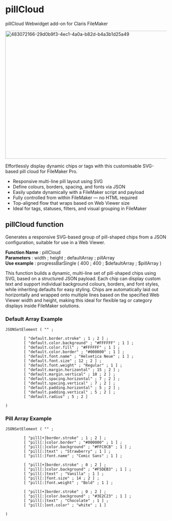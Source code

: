 # pillCloud
pillCloud Webwidget add-on for Claris FileMaker

<img width="600" height="400" alt="483072166-29d0b9f3-4ec1-4a0a-b82d-b4a3b1d25a49" src="https://github.com/user-attachments/assets/640ab09c-0fa2-44e7-8121-da9e08737da5" />

Effortlessly display dynamic chips or tags with this customisable SVG-based pill cloud for FileMaker Pro.
- Responsive multi-line pill layout using SVG
- Define colours, borders, spacing, and fonts via JSON
- Easily update dynamically with a FileMaker script and payload
- Fully controlled from within FileMaker — no HTML required
- Top-aligned flow that wraps based on Web Viewer size
- Ideal for tags, statuses, filters, and visual grouping in FileMaker

## pillCloud function

Generates a responsive SVG-based group of pill-shaped chips from a JSON configuration, suitable for use in a Web Viewer.

**Function Name** : pillCloud  
**Parameters** : width ; height ; defaultArray ; pillArray  
**Use example** : progressBarSingle ( 400 ; 400 ; $defaultArray ; $pillArray )  

This function builds a dynamic, multi-line set of pill-shaped chips using SVG, based on a structured JSON payload. Each chip can display custom text and support individual background colours, borders, and font styles, while inheriting defaults for easy styling. Chips are automatically laid out horizontally and wrapped onto multiple lines based on the specified Web Viewer width and height, making this ideal for flexible tag or category displays inside FileMaker solutions.

### Default Array Example

```
JSONSetElement ( "" ; 

		[ "default.border.stroke" ; 1 ; 2 ] ;
		[ "default.color.background" ; "#FFFFFF" ; 1 ] ;
		[ "default.color.fill" ; "#FFFFFF" ; 1 ] ;
		[ "default.color.border" ; "#000000" ; 1 ] ;
		[ "default.font.name" ; "Helvetica Neue" ; 1 ] ;
		[ "default.font.size" ; 12 ; 2 ] ;
		[ "default.font.weight" ; "Regular" ; 1 ] ;
		[ "default.margin.horizontal" ; 15 ; 2 ] ;
		[ "default.margin.vertical" ; 10 ; 2 ] ;
		[ "default.spacing.horizontal" ; 7 ; 2 ] ;
		[ "default.spacing.vertical" ; 7 ; 2 ] ;
		[ "default.padding.horizontal" ; 5 ; 2 ] ;
		[ "default.padding.vertical" ; 5 ; 2 ] ;
		[ "default.radius" ; 5 ; 2 ] 

)
```

### Pill Array Example

```
JSONSetElement ( "" ; 

		[ "pill[+]border.stroke" ; 1 ; 2 ] ;
		[ "pill[:]color.border" ; "#000000" ; 1 ] ;
		[ "pill[:]color.background" ; "#FFC0CB" ; 1 ] ;
		[ "pill[:]text" ; "Strawberry" ; 1 ] ;
		[ "pill[:]font.name" ; "Comic Sans" ; 1 ] ;

		[ "pill[+]border.stroke" ; 0 ; 2 ] ;
		[ "pill[:]color.background" ; "#F5DEB3" ; 1 ] ;
		[ "pill[:]text" ; "Vanilla" ; 1 ] ;
		[ "pill[:]font.size" ; 14 ; 2 ] ;
		[ "pill[:]font.weight" ; "Bold" ; 1 ] ;

		[ "pill[+]border.stroke" ; 0 ; 2 ] ;
		[ "pill[:]color.background" ; "#3E2C23" ; 1 ] ;
		[ "pill[:]text" ; "Chocolate" ; 1 ] ;
		[ "pill[:]ont.color" ; "white" ; 1 ] 
	
)
```